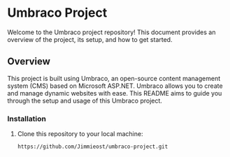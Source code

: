 # Umbraco Project

Welcome to the Umbraco project repository! This document provides an overview of the project, its setup, and how to get started.

## Overview

This project is built using Umbraco, an open-source content management system (CMS) based on Microsoft ASP.NET. Umbraco allows you to create and manage dynamic websites with ease. 
This README aims to guide you through the setup and usage of this Umbraco project.


### Installation

1. Clone this repository to your local machine:

   ```shell
   https://github.com/Jimmieost/umbraco-project.git
